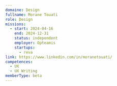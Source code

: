 ```yaml
---
domaine: Design
fullname: Morane Touati
role: Design
missions:
  - start: 2024-04-16
    end: 2024-12-31
    status: independent
    employer: Opteamis
    startups:
      - reva
link: https://www.linkedin.com/in/moranetouati/
competences:
  - UX
  - UX Writing
memberType: beta
---
```

